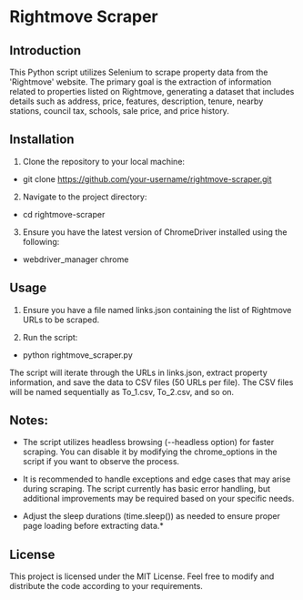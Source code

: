 # Rightmove Scraper
## Introduction

This Python script utilizes Selenium to scrape property data from the 'Rightmove' website. The primary goal is the extraction of information related to properties listed on Rightmove, generating a dataset that includes details such as address, price, features, description, tenure, nearby stations, council tax, schools, sale price, and price history.

## Installation

1. Clone the repository to your local machine:
* git clone https://github.com/your-username/rightmove-scraper.git

2. Navigate to the project directory: 
* cd rightmove-scraper

3. Ensure you have the latest version of ChromeDriver installed using the following:

* webdriver_manager chrome

## Usage

1. Ensure you have a file named links.json containing the list of Rightmove URLs to be scraped.

2. Run the script:

* python rightmove_scraper.py

The script will iterate through the URLs in links.json, extract property information, and save the data to CSV files (50 URLs per file). The CSV files will be named sequentially as To_1.csv, To_2.csv, and so on.

## Notes:

* The script utilizes headless browsing (--headless option) for faster scraping. You can disable it by modifying the chrome_options in the script if you want to observe the process.

* It is recommended to handle exceptions and edge cases that may arise during scraping. The script currently has basic error handling, but additional improvements may be required based on your specific needs.

* Adjust the sleep durations (time.sleep()) as needed to ensure proper page loading before extracting data.*

## License

This project is licensed under the MIT License. Feel free to modify and distribute the code according to your requirements.